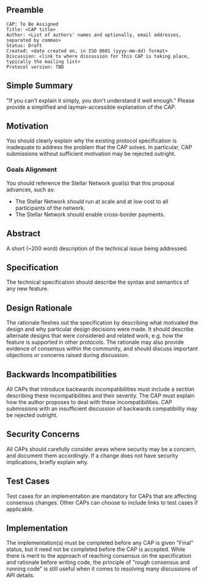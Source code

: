 ## Preamble

```
CAP: To Be Assigned
Title: <CAP title>
Author: <List of authors' names and optionally, email addresses, separated by commas>
Status: Draft
Created: <date created on, in ISO 8601 (yyyy-mm-dd) format>
Discussion: <link to where discussion for this CAP is taking place, typically the mailing list>
Protocol version: TBD
```

## Simple Summary
"If you can't explain it simply, you don't understand it well enough." Please provide a simplified
and layman-accessible explanation of the CAP.

## Motivation
You should clearly explain why the existing protocol specification is inadequate to address the
problem that the CAP solves. In particular, CAP submissions without sufficient motivation may be
rejected outright.

### Goals Alignment
You should reference the Stellar Network goal(s) that this proposal advances, such as:
* The Stellar Network should run at scale and at low cost to all participants of the network.
* The Stellar Network should enable cross-border payments.

## Abstract
A short (~200 word) description of the technical issue being addressed.

## Specification
The technical specification should describe the syntax and semantics of any new feature.

## Design Rationale
The rationale fleshes out the specification by describing what motivated the design and why
particular design decisions were made. It should describe alternate designs that were considered
and related work, e.g. how the feature is supported in other protocols. The rationale may also
provide evidence of consensus within the community, and should discuss important objections or
concerns raised during discussion.

## Backwards Incompatibilities
All CAPs that introduce backwards incompatibilities must include a section describing these
incompatibilities and their severity. The CAP must explain how the author proposes to deal with
these incompatibilities. CAP submissions with an insufficient discussion of backwards compatibility
may be rejected outright.

## Security Concerns
All CAPs should carefully consider areas where security may be a concern, and document them
accordingly. If a change does not have security implications, briefly explain why.

## Test Cases
Test cases for an implementation are mandatory for CAPs that are affecting consensus changes. Other
CAPs can choose to include links to test cases if applicable.

## Implementation
The implementation(s) must be completed before any CAP is given "Final" status, but it need not be
completed before the CAP is accepted. While there is merit to the approach of reaching consensus on
the specification and rationale before writing code, the principle of "rough consensus and running
code" is still useful when it comes to resolving many discussions of API details.
